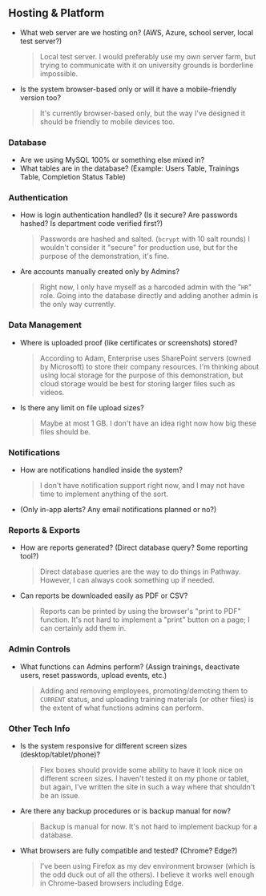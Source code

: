 ## Hosting & Platform
- What web server are we hosting on? (AWS, Azure, school server, local test server?)
    > Local test server. I would preferably use my own server farm, but trying to communicate with it on university grounds is borderline impossible.
- Is the system browser-based only or will it have a mobile-friendly version too?
    > It's currently browser-based only, but the way I've designed it should be friendly to mobile devices too.
### Database
- Are we using MySQL 100% or something else mixed in?
- What tables are in the database?  (Example: Users Table, Trainings Table, Completion Status Table)
### Authentication
- How is login authentication handled? (Is it secure? Are passwords hashed? Is department code verified first?)
    > Passwords are hashed and salted. (`bcrypt` with 10 salt rounds)
    > I wouldn't consider it "secure" for production use, but for the purpose of the demonstration, it's fine.
- Are accounts manually created only by Admins?
    > Right now, I only have myself as a harcoded admin with the "`HR`" role. Going into the database directly and adding another admin is the only way currently.

### Data Management
- Where is uploaded proof (like certificates or screenshots) stored?
    > According to Adam, Enterprise uses SharePoint servers (owned by Microsoft) to store their company resources. 
    > I'm thinking about using local storage for the purpose of this demonstration, but cloud storage would be best for storing larger files such as videos.

- Is there any limit on file upload sizes?
    > Maybe at most 1 GB. I don't have an idea right now how big these files should be.

### Notifications
- How are notifications handled inside the system?
  > I don't have notification support right now, and I may not have time to implement anything of the sort.
- (Only in-app alerts? Any email notifications planned or no?)

### Reports & Exports
- How are reports generated? (Direct database query? Some reporting tool?)
  > Direct database queries are the way to do things in Pathway. However, I can always cook something up if needed.
- Can reports be downloaded easily as PDF or CSV?
  > Reports can be printed by using the browser's "print to PDF" function. It's not hard to implement a "print" button on a page; I can certainly add them in.

### Admin Controls
- What functions can Admins perform? (Assign trainings, deactivate users, reset passwords, upload events, etc.)
    >Adding and removing employees, promoting/demoting them to `CURRENT` status, and uploading training materials (or other files) is the extent of what functions admins can perform.

### Other Tech Info
- Is the system responsive for different screen sizes (desktop/tablet/phone)?
    >Flex boxes should provide some ability to have it look nice on different screen sizes. I haven't tested it on my phone or tablet, but again, I've written the site in such a way where that shouldn't be an issue.

- Are there any backup procedures or is backup manual for now?
    >Backup is manual for now. It's not hard to implement backup for a database.

- What browsers are fully compatible and tested? (Chrome? Edge?)
    >I've been using Firefox as my dev environment browser (which is the odd duck out of all the others). I believe it works well enough in Chrome-based browsers including Edge.